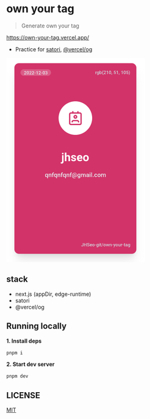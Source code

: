 # own your tag

> Generate own your tag

https://own-your-tag.vercel.app/

- Practice for [satori](https://github.com/vercel/satori), [@vercel/og](https://www.npmjs.com/package/@vercel/og)

![preview](./__docs/preview.png)

## stack

- next.js (appDir, edge-runtime)
- satori
- @vercel/og

## Running locally

**1. Install deps**

```bash
pnpm i
```

**2. Start dev server**

```bash
pnpm dev
```

## LICENSE

[MIT](./LICENSE)
